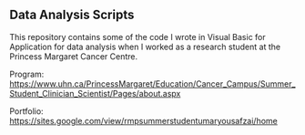 ## Data Analysis Scripts 

This repository contains some of the code I wrote in Visual Basic for Application for data analysis when I worked as a research student at the Princess Margaret Cancer Centre. 

Program: https://www.uhn.ca/PrincessMargaret/Education/Cancer_Campus/Summer_Student_Clinician_Scientist/Pages/about.aspx

Portfolio: https://sites.google.com/view/rmpsummerstudentumaryousafzai/home

